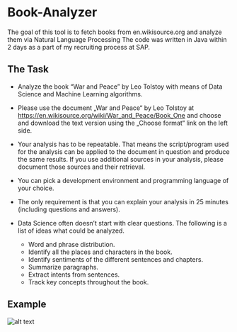 # Book-Analyzer

The goal of this tool is to fetch books from en.wikisource.org and analyze them via Natural Language Processing
The code was written in Java within 2 days as a part of my recruiting process at SAP.


## The Task
- Analyze the book “War and Peace” by Leo Tolstoy with means of Data Science and Machine Learning algorithms.
- Please use the document „War and Peace“ by Leo Tolstoy at https://en.wikisource.org/wiki/War_and_Peace/Book_One and choose and download the text version using the „Choose format“ link on the left side.
- Your analysis has to be repeatable. That means the script/program used for the analysis can be applied to the document in question and produce the same results. If you use additional sources in your analysis, please document those sources and their retrieval.
- You can pick a development environment and programming language of your choice.
- The only requirement is that you can explain your analysis in 25 minutes (including questions and answers).
 
 
- Data Science often doesn’t start with clear questions. The following is a list of ideas what could be analyzed.
  - Word and phrase distribution.
  - Identify all the places and characters in the book.
  - Identify sentiments of the different sentences and chapters.
  - Summarize paragraphs.
  - Extract intents from sentences.
  - Track key concepts throughout the book.


## Example
![alt text](https://github.com/its-leo/Book-Analyzer/blob/master/img/1.PNG)
